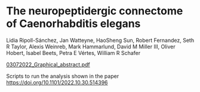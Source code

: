 # The neuropeptidergic connectome of Caenorhabditis elegans
Lidia Ripoll-Sánchez, Jan Watteyne,  HaoSheng Sun, Robert Fernandez,  Seth R Taylor, Alexis Weinreb, Mark Hammarlund, David M Miller III,  Oliver Hobert,  Isabel Beets, Petra E Vértes,  William R Schafer

[03072022_Graphical_abstract.pdf](https://github.com/LidiaRipollSanchez/Neuropeptide-Connectome/files/9973649/03072022_Graphical_abstract.pdf)


Scripts to run the analysis shown in the paper https://doi.org/10.1101/2022.10.30.514396
